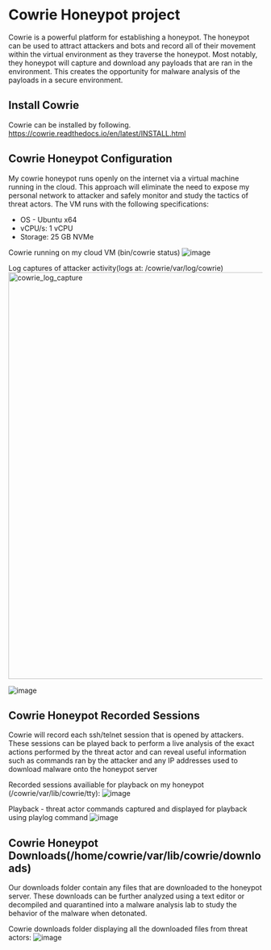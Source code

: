 # Cowrie Honeypot project
Cowrie is a powerful platform for establishing a honeypot. The honeypot can be used to attract attackers and bots and record all of their movement within the virtual environment as they traverse the honeypot. Most notably, they honeypot will capture and download any payloads that are ran in the environment. This creates the opportunity for malware analysis of the payloads in a secure environment.


## Install Cowrie
Cowrie can be installed by following. 
https://cowrie.readthedocs.io/en/latest/INSTALL.html

## Cowrie Honeypot Configuration
My cowrie honeypot runs openly on the internet via a virtual machine running in the cloud. This approach will eliminate the need to expose my personal network to attacker and safely monitor and study the tactics of threat actors. The VM runs with the following specifications:

- OS - Ubuntu x64
- vCPU/s: 1 vCPU
- Storage: 25 GB NVMe

Cowrie running on my cloud VM (bin/cowrie status)
![image](https://github.com/user-attachments/assets/f3127104-a3c6-48f1-93cc-7318a6320cfa)

Log captures of attacker activity(logs at: /cowrie/var/log/cowrie)
<img width="807" alt="cowrie_log_capture" src="https://github.com/user-attachments/assets/3952a294-2d5e-4ac2-883e-a359f183d724">

![image](https://github.com/user-attachments/assets/4ae81669-19b3-4d47-ba58-532860ae59e9)

## Cowrie Honeypot Recorded Sessions
Cowrie will record each ssh/telnet session that is opened by attackers. These sessions can be played back to perform a live analysis of the exact actions performed by the threat actor and can reveal useful information such as commands ran by the attacker and any IP addresses used to download malware onto the honeypot server


Recorded sessions availiable for playback on my honeypot (/cowrie/var/lib/cowrie/tty):
![image](https://github.com/user-attachments/assets/05b62891-c29b-4243-9de5-8657cb8f594b)

Playback - threat actor commands captured and displayed for playback using playlog command
![image](https://github.com/user-attachments/assets/15bdac61-296b-4a72-917d-0c88786a6f85)

## Cowrie Honeypot Downloads(/home/cowrie/var/lib/cowrie/downloads)
Our downloads folder contain any files that are downloaded to the honeypot server. These downloads can be further analyzed using a text editor or decompiled and quarantined into a malware analysis lab to study the behavior of the malware when detonated.

Cowrie downloads folder displaying all the downloaded files from threat actors:
![image](https://github.com/user-attachments/assets/0defc7fe-1e3a-45bc-aaf3-beb69358a070)

